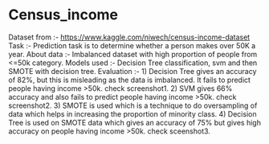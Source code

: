 # Census_income
    
Dataset from :- https://www.kaggle.com/niwech/census-income-dataset
Task :- Prediction task is to determine whether a person makes over 50K a year.
About data :- Imbalanced dataset with high proportion of people from <=50k category.
Models used :- Decision Tree classification, svm and then SMOTE with decision tree.
Evaluation :- 1) Decision Tree gives an accuracy of 82%, but this is misleading as
                 the data is imbalanced. It fails to predict people having income >50k.
                 check screenshot1.
              2) SVM gives 66% accuracy and also fails to predict people having income >50k.
                 check screenshot2.
              3) SMOTE is used which is a technique to do oversampling of data which helps in
                 increasing the proportion of minority class.
              4) Decision Tree is used on SMOTE data which gives an accuracy of 75% but gives high
                 accuracy on people having income >50k.
                 check sceenshot3.
